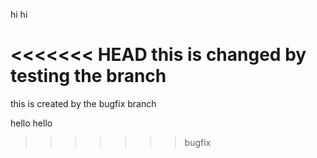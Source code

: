 hi
hi

<<<<<<< HEAD
this is changed by testing the branch
=======
this is created by the bugfix branch

hello 
hello


>>>>>>> bugfix
